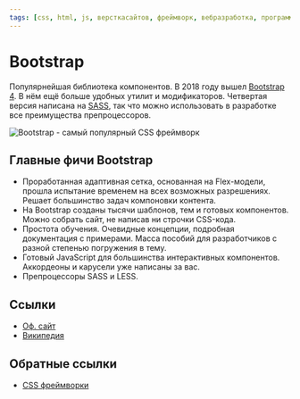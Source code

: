 ```yaml
---
tags: [css, html, js, версткасайтов, фреймворк, вебразработка, программирование]
---
```

# Bootstrap

Популярнейшая библиотека компонентов. В 2018 году вышел [Bootstrap 4](https://getbootstrap.com/). В нём ещё больше удобных утилит и модификаторов. Четвертая версия написана на [SASS](https://proglib.io/p/sass-for-15-minutes/), так что можно использовать в разработке все преимущества препроцессоров.

![Bootstrap - самый популярный CSS фреймворк](https://media.proglib.io/posts/2020/01/14/7a08bc4c611e1ade7d1876d33baec9d5.png)

## Главные фичи Bootstrap

- Проработанная адаптивная сетка, основанная на Flex-модели, прошла испытание временем на всех возможных разрешениях. Решает большинство задач компоновки контента.
- На Bootstrap созданы тысячи шаблонов, тем и готовых компонентов. Можно собрать сайт, не написав ни строчки CSS-кода.
- Простота обучения. Очевидные концепции, подробная документация с примерами. Масса пособий для разработчиков с разной степенью погружения в тему.
- Готовый JavaScript для большинства интерактивных компонентов. Аккордеоны и карусели уже написаны за вас.
- Препроцессоры SASS и LESS.

## Ссылки

- [Оф. сайт](https://getbootstrap.com/)
- [Википедия](https://ru.wikipedia.org/wiki/Bootstrap_(%D1%84%D1%80%D0%B5%D0%B9%D0%BC%D0%B2%D0%BE%D1%80%D0%BA))

## Обратные ссылки

- [CSS фреймворки](CSS%20%D1%84%D1%80%D0%B5%D0%B9%D0%BC%D0%B2%D0%BE%D1%80%D0%BA%D0%B8.md)
